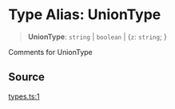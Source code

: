# Type Alias: UnionType

> **UnionType**: `string` \| `boolean` \| \{`z`: `string`; \}

Comments for UnionType

## Source

[types.ts:1](http://source-url)
